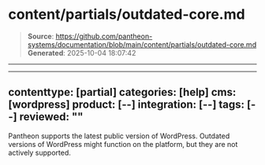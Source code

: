 # content/partials/outdated-core.md

> **Source**: https://github.com/pantheon-systems/documentation/blob/main/content/partials/outdated-core.md
> **Generated**: 2025-10-04 18:07:42

---

---
contenttype: [partial]
categories: [help]
cms: [wordpress]
product: [--]
integration: [--]
tags: [--]
reviewed: ""
---

Pantheon supports the latest public version of WordPress. Outdated versions of WordPress might function on the platform, but they are not actively supported.